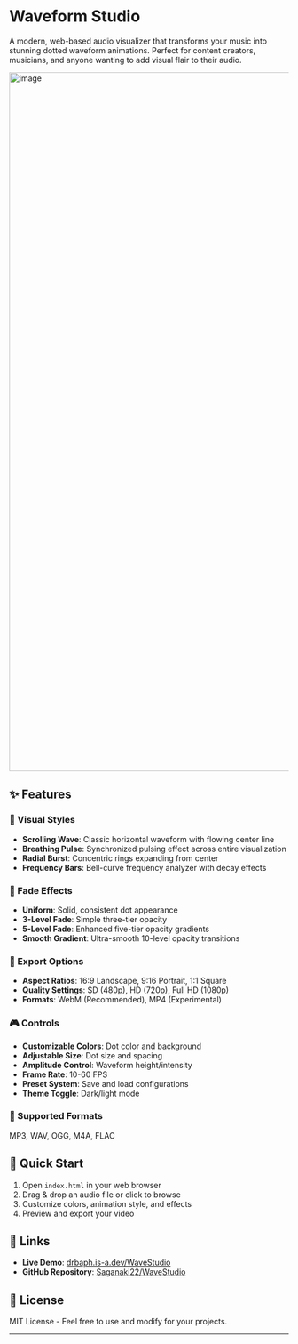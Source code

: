 # Waveform Studio

A modern, web-based audio visualizer that transforms your music into stunning dotted waveform animations. Perfect for content creators, musicians, and anyone wanting to add visual flair to their audio.

<img width="1217" height="1257" alt="image" src="https://github.com/user-attachments/assets/9400e4b9-9115-4728-9a14-23570027691f" />



## ✨ Features

### 🎨 Visual Styles
- **Scrolling Wave**: Classic horizontal waveform with flowing center line
- **Breathing Pulse**: Synchronized pulsing effect across entire visualization  
- **Radial Burst**: Concentric rings expanding from center
- **Frequency Bars**: Bell-curve frequency analyzer with decay effects

### 🎯 Fade Effects
- **Uniform**: Solid, consistent dot appearance
- **3-Level Fade**: Simple three-tier opacity
- **5-Level Fade**: Enhanced five-tier opacity gradients
- **Smooth Gradient**: Ultra-smooth 10-level opacity transitions

### 📱 Export Options
- **Aspect Ratios**: 16:9 Landscape, 9:16 Portrait, 1:1 Square
- **Quality Settings**: SD (480p), HD (720p), Full HD (1080p)
- **Formats**: WebM (Recommended), MP4 (Experimental)

### 🎮 Controls
- **Customizable Colors**: Dot color and background
- **Adjustable Size**: Dot size and spacing
- **Amplitude Control**: Waveform height/intensity
- **Frame Rate**: 10-60 FPS
- **Preset System**: Save and load configurations
- **Theme Toggle**: Dark/light mode

### 🎵 Supported Formats
MP3, WAV, OGG, M4A, FLAC

## 🚀 Quick Start

1. Open `index.html` in your web browser
2. Drag & drop an audio file or click to browse
3. Customize colors, animation style, and effects
4. Preview and export your video

## 🔗 Links

- **Live Demo**: [drbaph.is-a.dev/WaveStudio](https://drbaph.is-a.dev/WaveStudio)
- **GitHub Repository**: [Saganaki22/WaveStudio](https://github.com/Saganaki22/WaveStudio)

## 📄 License

MIT License - Feel free to use and modify for your projects.


---
